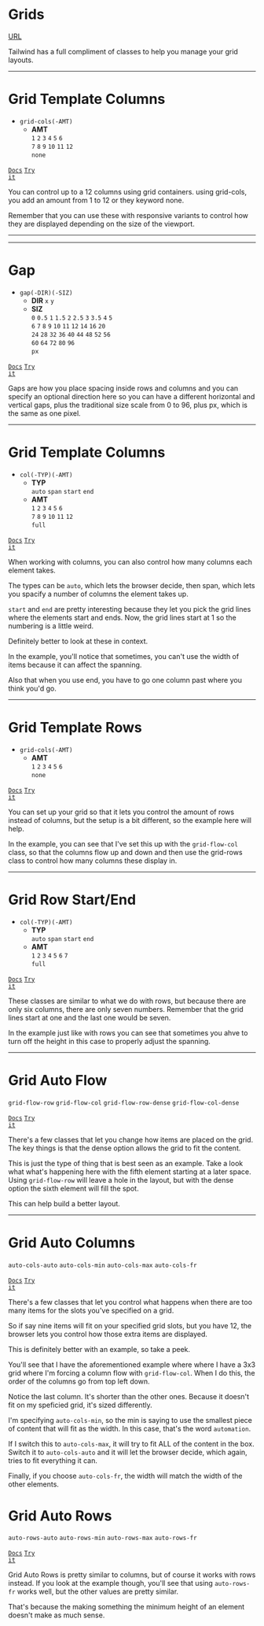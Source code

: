 <!-- .slide: data-state="layout-title" class="bg-dark"-->

# Grids

<div class="slide-link"><a href="URL"><i class="fab fa-slideshare"></i> URL</a></div>

> >

Tailwind has a full compliment of classes to help you manage your grid layouts.

---

# Grid Template Columns

- `grid-cols(-AMT)`
  - **AMT**<br>
  `1` `2` `3` `4` `5` `6`<BR>`7` `8` `9` `10` `11` `12`<BR>
  `none`

<a href="https://tailwindcss.com/docs/grid-template-columns" target="_blank"><code class="code-exciting">Docs</code></a> <a href="https://codepen.io/planetoftheweb/pen/poEeZZP?editors=1000" target="_blank"><code class="code-royal">Try it</code></a>

> >

You can control up to a 12 columns using grid containers. using grid-cols, you add an amount from 1 to 12 or they keyword none.

Remember that you can use these with responsive variants to control how they are displayed depending on the size of the viewport.

---

---

# Gap

- `gap(-DIR)(-SIZ)`
  - **DIR**
  `x` `y`
  - **SIZ**<br>
  `0` `0.5` `1` `1.5` `2` `2.5` `3` `3.5` `4` `5`<br>
  `6` `7` `8` `9` `10` `11` `12` `14` `16` `20`<br>
  `24` `28` `32` `36` `40` `44` `48` `52` `56`<br>
  `60` `64` `72` `80` `96`<br>`px`

<a href="https://tailwindcss.com/docs/gap" target="_blank"><code class="code-exciting">Docs</code></a> <a href="https://codepen.io/planetoftheweb/pen/MWjmOxo?editors=1000" target="_blank"><code class="code-royal">Try it</code></a>

> >

Gaps are how you place spacing inside rows and columns and you can specify an optional direction here so you can have a different horizontal and vertical gaps, plus the traditional size scale from 0 to 96, plus px, which is the same as one pixel.

---

# Grid Template Columns

- `col(-TYP)(-AMT)`
  - **TYP**<br>
  `auto` `span` `start` `end`
  - **AMT**<br>
  `1` `2` `3` `4` `5` `6`<br>
  `7` `8` `9` `10` `11` `12`<br>
  `full`  

<a href="https://tailwindcss.com/docs/grid-column" target="_blank"><code class="code-exciting">Docs</code></a> <a href="https://codepen.io/planetoftheweb/pen/KKgWjbW?editors=1000" target="_blank"><code class="code-royal">Try it</code></a>

> >

When working with columns, you can also control how many columns each element takes.

The types can be `auto`, which lets the browser decide, then span, which lets you spacify a number of columns the element takes up.

`start` and `end` are pretty interesting because they let you pick the grid lines where the elements start and ends. Now, the grid lines start at 1 so the numbering is a little weird.

Definitely better to look at these in context.

In the example, you'll notice that sometimes, you can't use the width of items because it can affect the spanning.

Also that when you use end, you have to go one column past where you think you'd go.

---

# Grid Template Rows

- `grid-cols(-AMT)`
  - **AMT**<br>
  `1` `2` `3` `4` `5` `6`<BR>
  `none`

<a href="https://tailwindcss.com/docs/grid-template-rows" target="_blank"><code class="code-exciting">Docs</code></a> <a href="https://codepen.io/planetoftheweb/pen/yLaMRxy?editors=1000" target="_blank"><code class="code-royal">Try it</code></a>

> >

You can set up your grid so that it lets you control the amount of rows instead of columns, but the setup is a bit different, so the example here will help.

In the example, you can see that I've set this up with the `grid-flow-col` class, so that the columns flow up and down and then use the grid-rows class to control how many columns these display in.

---

# Grid Row Start/End

- `col(-TYP)(-AMT)`
  - **TYP**<br>
  `auto` `span` `start` `end`
  - **AMT**<br>
  `1` `2` `3` `4` `5` `6` `7`<BR>
  `full`

<a href="https://tailwindcss.com/docs/grid-row" target="_blank"><code class="code-exciting">Docs</code></a> <a href="https://codepen.io/planetoftheweb/pen/XWjMvGw?editors=1000" target="_blank"><code class="code-royal">Try it</code></a>

> >

These classes are similar to what we do with rows, but because there are only six columns, there are only seven numbers. Remember that the grid lines start at one and the last one would be seven.

In the example just like with rows you can see that sometimes you ahve to turn off the height in this case to properly adjust the spanning.

---

# Grid Auto Flow

`grid-flow-row` `grid-flow-col` `grid-flow-row-dense` `grid-flow-col-dense`

<a href="https://tailwindcss.com/docs/grid-auto-flow" target="_blank"><code class="code-exciting">Docs</code></a> <a href="https://codepen.io/planetoftheweb/pen/PoGmYEa?editors=1000" target="_blank"><code class="code-royal">Try it</code></a>

> >

There's a few classes that let you change how items are placed on the grid. The key things is that the dense option allows the grid to fit the content.

This is just the type of thing that is best seen as an example. Take a look what what's happening here with the fifth element starting at a later space. Using `grid-flow-row` will leave a hole in the layout, but with the dense option the sixth element will fill the spot.

This can help build a better layout.

---

# Grid Auto Columns

`auto-cols-auto` `auto-cols-min` `auto-cols-max` `auto-cols-fr`

<a href="https://tailwindcss.com/docs/grid-auto-columns" target="_blank"><code class="code-exciting">Docs</code></a> <a href="https://codepen.io/planetoftheweb/pen/vYXmWGa?editors=1000" target="_blank"><code class="code-royal">Try it</code></a>

> >

There's a few classes that let you control what happens when there are too many items for the slots you've specified on a grid.

So if say nine items will fit on your specified grid slots, but you have 12, the browser lets you control how those extra items are displayed.

This is definitely better with an example, so take a peek.

You'll see that I have the aforementioned example where where I have a 3x3 grid where I'm forcing a column flow with `grid-flow-col`. When I do this, the order of the columns go from top left down.

Notice the last column. It's shorter than the other ones. Because it doesn't fit on my speficied grid, it's sized differently.

I'm specifying `auto-cols-min`, so the min is saying to use the smallest piece of content that will fit as the width. In this case, that's the word `automation`.

If I switch this to `auto-cols-max`, it will try to fit ALL of the content in the box. Switch it to `auto-cols-auto` and it will let the browser decide, which again, tries to fit everything it can.

Finally, if you choose `auto-cols-fr`, the width will match the width of the other elements.

# Grid Auto Rows

`auto-rows-auto` `auto-rows-min` `auto-rows-max` `auto-rows-fr`

<a href="https://tailwindcss.com/docs/grid-auto-rows" target="_blank"><code class="code-exciting">Docs</code></a> <a href="https://codepen.io/planetoftheweb/pen/PoGmOeM?editors=1000" target="_blank"><code class="code-royal">Try it</code></a>

> >

Grid Auto Rows is pretty similar to columns, but of course it works with rows instead. If you look at the example though, you'll see that using `auto-rows-fr` works well, but the other values are pretty similar. 

That's because the making something the minimum height of an element doesn't make as much sense. 